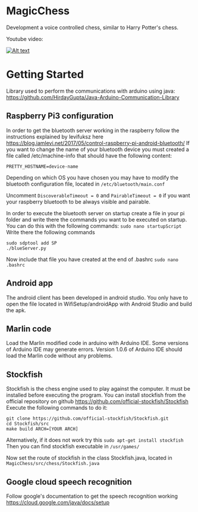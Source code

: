 # MagicChess
Development a voice controlled chess, similar to Harry Potter's chess.

Youtube video:

[![Alt text](https://img.youtube.com/vi/XP4GMycFWes/0.jpg)](https://www.youtube.com/watch?v=XP4GMycFWes)

# Getting Started
Library used to perform the communications with arduino using java: https://github.com/HirdayGupta/Java-Arduino-Communication-Library
 ## Raspberry Pi3 configuration 
 In order to get the bluetooth server working in the raspberry follow the instructions explained by levifuksz here https://blog.iamlevi.net/2017/05/control-raspberry-pi-android-bluetooth/
 If you want to change the name of your bluetooth device you must created a file called /etc/machine-info that should have the following content:
 
`PRETTY_HOSTNAME=device-name`

Depending on which OS you have chosen you may have to modify the bluetooth configuration file, located in
`/etc/bluetooth/main.conf`

Uncomment `DiscoverableTimeout = 0` and `PairableTimeout = 0` if you want your raspberry bluetooth to be always visible and pairable.

In order to execute the bluetooth server on startup create a file in your pi folder and write there the commands you want to be executed on startup. You can do this with the following commands:
`sudo nano startupScript`
Write there the following commands
```
sudo sdptool add SP
./blueServer.py
```
Now include that file you have created at the end of .bashrc
`sudo nano .bashrc`


## Android app
The android client has been developed in android studio. You only have to open the file located in WifiSetup/androidApp with Android Studio and build the apk.

## Marlin code
Load the Marlin modified code in arduino with Arduino IDE. Some versions of Arduino IDE may generate errors. Version 1.0.6 of Arduino IDE should load the Marlin code without any problems.

## Stockfish
Stockfish is the chess engine used to play against the computer. It must be installed before executing the program. You can install stockfish from the official repository on github https://github.com/official-stockfish/Stockfish
Execute the following commands to do it:
```
git clone https://github.com/official-stockfish/Stockfish.git
cd Stockfish/src
make build ARCH=[YOUR ARCH]
```

Alternatively, if it does not work try this
`sudo apt-get install stockfish`
Then you can find stockfish executable in `/usr/games/`

Now set the route of stockfish in the  class Stockfish.java, located in 
`MagicChess/src/chess/Stockfish.java`

## Google cloud speech recognition
Follow google's documentation to get the speech recognition working
https://cloud.google.com/java/docs/setup
